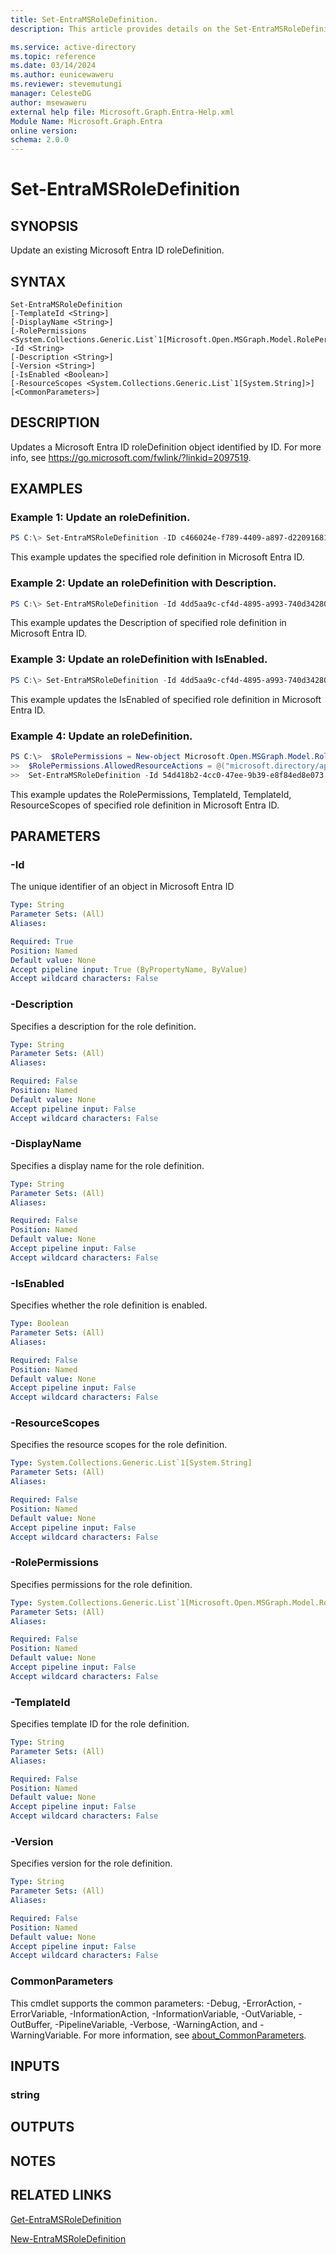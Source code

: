 ```yaml
---
title: Set-EntraMSRoleDefinition.
description: This article provides details on the Set-EntraMSRoleDefinition command.

ms.service: active-directory
ms.topic: reference
ms.date: 03/14/2024
ms.author: eunicewaweru
ms.reviewer: stevemutungi
manager: CelesteDG
author: msewaweru
external help file: Microsoft.Graph.Entra-Help.xml
Module Name: Microsoft.Graph.Entra
online version:
schema: 2.0.0
---
```


# Set-EntraMSRoleDefinition

## SYNOPSIS
Update an existing Microsoft Entra ID roleDefinition.

## SYNTAX

```
Set-EntraMSRoleDefinition 
[-TemplateId <String>] 
[-DisplayName <String>]
[-RolePermissions <System.Collections.Generic.List`1[Microsoft.Open.MSGraph.Model.RolePermission]>]
-Id <String> 
[-Description <String>] 
[-Version <String>] 
[-IsEnabled <Boolean>]
[-ResourceScopes <System.Collections.Generic.List`1[System.String]>] 
[<CommonParameters>]
```

## DESCRIPTION
Updates a Microsoft Entra ID roleDefinition object identified by ID.
For more info, see https://go.microsoft.com/fwlink/?linkid=2097519.

## EXAMPLES

### Example 1: Update an roleDefinition.

```powershell
PS C:\> Set-EntraMSRoleDefinition -ID c466024e-f789-4409-a897-d220916814b1 -DisplayName 'UpdatedDisplayName'
```

This example updates the specified role definition in Microsoft Entra ID.

### Example 2: Update an roleDefinition with Description.

```powershell
PS C:\> Set-EntraMSRoleDefinition -Id 4dd5aa9c-cf4d-4895-a993-740d342802b9 -Description "MYROLEUPDATE1S"
```

This example updates the Description of specified role definition in Microsoft Entra ID.

### Example 3: Update an roleDefinition with IsEnabled.

```powershell
PS C:\> Set-EntraMSRoleDefinition -Id 4dd5aa9c-cf4d-4895-a993-740d342802b9 -IsEnabled $true
```

This example updates the IsEnabled of specified role definition in Microsoft Entra ID.

### Example 4: Update an roleDefinition.

```powershell
PS C:\>  $RolePermissions = New-object Microsoft.Open.MSGraph.Model.RolePermission
>>  $RolePermissions.AllowedResourceActions = @("microsoft.directory/applications/standard/read")
>>  Set-EntraMSRoleDefinition -Id 54d418b2-4cc0-47ee-9b39-e8f84ed8e073 -Description "Update" -DisplayName "Update" -ResourceScopes "/" -IsEnabled $false -RolePermissions $RolePermissions -TemplateId 54d418b2-4cc0-47ee-9b39-e8f84ed8e073 -TemplateId  2
```

This example updates the RolePermissions, TemplateId, TemplateId, ResourceScopes  of specified role definition in Microsoft Entra ID.


## PARAMETERS

### -Id
The unique identifier of an object in Microsoft Entra ID

```yaml
Type: String
Parameter Sets: (All)
Aliases:

Required: True
Position: Named
Default value: None
Accept pipeline input: True (ByPropertyName, ByValue)
Accept wildcard characters: False
```

### -Description
Specifies a description for the role definition.

```yaml
Type: String
Parameter Sets: (All)
Aliases:

Required: False
Position: Named
Default value: None
Accept pipeline input: False
Accept wildcard characters: False
```

### -DisplayName
Specifies a display name for the role definition.
```yaml
Type: String
Parameter Sets: (All)
Aliases:

Required: False
Position: Named
Default value: None
Accept pipeline input: False
Accept wildcard characters: False
```

### -IsEnabled
Specifies whether the role definition is enabled.

```yaml
Type: Boolean
Parameter Sets: (All)
Aliases:

Required: False
Position: Named
Default value: None
Accept pipeline input: False
Accept wildcard characters: False
```

### -ResourceScopes
Specifies the resource scopes for the role definition.

```yaml
Type: System.Collections.Generic.List`1[System.String]
Parameter Sets: (All)
Aliases:

Required: False
Position: Named
Default value: None
Accept pipeline input: False
Accept wildcard characters: False
```

### -RolePermissions
Specifies permissions for the role definition.

```yaml
Type: System.Collections.Generic.List`1[Microsoft.Open.MSGraph.Model.RolePermission]
Parameter Sets: (All)
Aliases:

Required: False
Position: Named
Default value: None
Accept pipeline input: False
Accept wildcard characters: False
```

### -TemplateId
Specifies template ID for the role definition.

```yaml
Type: String
Parameter Sets: (All)
Aliases:

Required: False
Position: Named
Default value: None
Accept pipeline input: False
Accept wildcard characters: False
```

### -Version
Specifies version for the role definition.

```yaml
Type: String
Parameter Sets: (All)
Aliases:

Required: False
Position: Named
Default value: None
Accept pipeline input: False
Accept wildcard characters: False
```

### CommonParameters
This cmdlet supports the common parameters: -Debug, -ErrorAction, -ErrorVariable, -InformationAction, -InformationVariable, -OutVariable, -OutBuffer, -PipelineVariable, -Verbose, -WarningAction, and -WarningVariable. For more information, see [about_CommonParameters](http://go.microsoft.com/fwlink/?LinkID=113216).

## INPUTS

### string
## OUTPUTS

## NOTES

## RELATED LINKS

[Get-EntraMSRoleDefinition](Get-EntraMSRoleDefinition.md)

[New-EntraMSRoleDefinition](New-EntraMSRoleDefinition.md)


